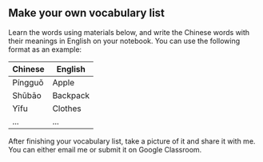 ## Make your own vocabulary list

Learn the words using materials below, and write the Chinese words with their meanings in English on your notebook. You can use the following format as an example:

| **Chinese** | **English** |
|---------|---------|
| Píngguǒ | Apple   |
| Shūbāo  | Backpack|
| Yīfu    | Clothes |
| ...     | ...     |

After finishing your vocabulary list, take a picture of it and share it with me. You can either email me or submit it on Google Classroom.
